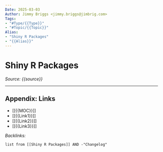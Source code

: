 ```yaml
---
Date: 2025-03-03
Author: Jimmy Briggs <jimmy.briggs@jimbrig.com>
Tags: 
- "#Type/{{Type}}"
- "#Topic/{{Topic}}"
Alias: 
- "Shiny R Packages"
- "{{Alias}}"
---
```


# Shiny R Packages

*Source: {{source}}*

***

## Appendix: Links

- [[{{MOC}}]]
- [[{{Link1}}]]
- [[{{Link2}}]]
- [[{{Link3}}]]

*Backlinks:*

```dataview
list from [[Shiny R Packages]] AND -"Changelog"
```